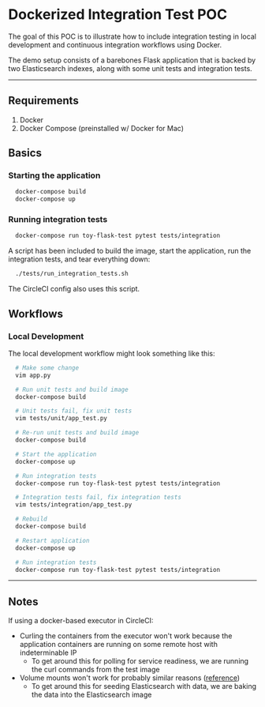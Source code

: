 # Dockerized Integration Test POC

The goal of this POC is to illustrate how to include integration testing in
local development and continuous integration workflows using Docker.

The demo setup consists of a barebones Flask application that is backed by two
Elasticsearch indexes, along with some unit tests and integration tests.

----------

## Requirements

1. Docker
1. Docker Compose (preinstalled w/ Docker for Mac)

## Basics
### Starting the application

```bash
  docker-compose build
  docker-compose up
```

### Running integration tests

```bash
  docker-compose run toy-flask-test pytest tests/integration
```

A script has been included to build the image, start the application, run the
integration tests, and tear everything down:


```bash
  ./tests/run_integration_tests.sh
```

The CircleCI config also uses this script.

## Workflows
### Local Development

The local development workflow might look something like this:

```bash
  # Make some change
  vim app.py

  # Run unit tests and build image
  docker-compose build

  # Unit tests fail, fix unit tests
  vim tests/unit/app_test.py

  # Re-run unit tests and build image
  docker-compose build

  # Start the application
  docker-compose up

  # Run integration tests
  docker-compose run toy-flask-test pytest tests/integration

  # Integration tests fail, fix integration tests
  vim tests/integration/app_test.py

  # Rebuild
  docker-compose build

  # Restart application
  docker-compose up

  # Run integration tests
  docker-compose run toy-flask-test pytest tests/integration
```

----------

## Notes

If using a docker-based executor in CircleCI:
- Curling the containers from the executor won't work because the application
  containers are running on some remote host with indeterminable IP
  - To get around this for polling for service readiness, we are running the
    curl commands from the test image
- Volume mounts won't work for probably similar reasons
  ([reference](https://support.circleci.com/hc/en-us/articles/360007324514))
  - To get around this for seeding Elasticsearch with data, we are baking the
    data into the Elasticsearch image

